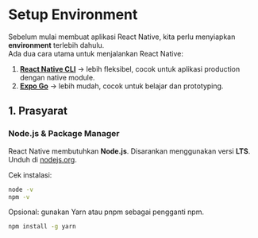 # Setup Environment

Sebelum mulai membuat aplikasi React Native, kita perlu menyiapkan **environment** terlebih dahulu.  
Ada dua cara utama untuk menjalankan React Native:

1. [**React Native CLI**](./react-native-cli.md) → lebih fleksibel, cocok untuk aplikasi production dengan native module. 
2. [**Expo Go**](./expo-go.md) → lebih mudah, cocok untuk belajar dan prototyping.  

## 1. Prasyarat

### Node.js & Package Manager
React Native membutuhkan **Node.js**. Disarankan menggunakan versi **LTS**.  
Unduh di [nodejs.org](https://nodejs.org/).

Cek instalasi:
```bash
node -v
npm -v
```

Opsional: gunakan Yarn atau pnpm sebagai pengganti npm.

```bash
npm install -g yarn
```